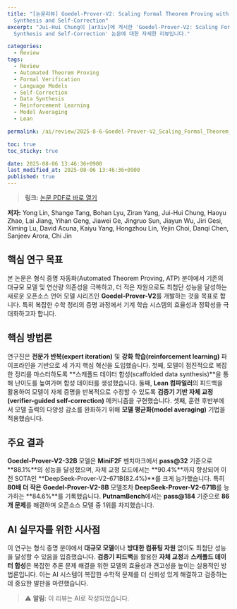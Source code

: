 ```yaml
---
title: "[논문리뷰] Goedel-Prover-V2: Scaling Formal Theorem Proving with Scaffolded Data
  Synthesis and Self-Correction"
excerpt: "Jui-Hui Chung이 [arXiv]에 게시한 'Goedel-Prover-V2: Scaling Formal Theorem Proving with Scaffolded Data
  Synthesis and Self-Correction' 논문에 대한 자세한 리뷰입니다."

categories:
  - Review
tags:
  - Review
  - Automated Theorem Proving
  - Formal Verification
  - Language Models
  - Self-Correction
  - Data Synthesis
  - Reinforcement Learning
  - Model Averaging
  - Lean

permalink: /ai/review/2025-8-6-Goedel-Prover-V2_Scaling_Formal_Theorem_Proving_with_Scaffolded_Data_Synthesis_and_Self-Correction/

toc: true
toc_sticky: true

date: 2025-08-06 13:46:36+0900
last_modified_at: 2025-08-06 13:46:36+0900
published: true
---
```

> **링크:** [논문 PDF로 바로 열기](https://arxiv.org/abs/2508.03613)

**저자:** Yong Lin, Shange Tang, Bohan Lyu, Ziran Yang, Jui-Hui Chung, Haoyu Zhao, Lai Jiang, Yihan Geng, Jiawei Ge, Jingruo Sun, Jiayun Wu, Jiri Gesi, Ximing Lu, David Acuna, Kaiyu Yang, Hongzhou Lin, Yejin Choi, Danqi Chen, Sanjeev Arora, Chi Jin



## 핵심 연구 목표
본 논문은 형식 증명 자동화(Automated Theorem Proving, ATP) 분야에서 기존의 대규모 모델 및 연산량 의존성을 극복하고, 더 적은 자원으로도 최첨단 성능을 달성하는 새로운 오픈소스 언어 모델 시리즈인 **Goedel-Prover-V2**를 개발하는 것을 목표로 합니다. 특히 복잡한 수학 정리의 증명 과정에서 기계 학습 시스템의 효율성과 정확성을 극대화하고자 합니다.

## 핵심 방법론
연구진은 **전문가 반복(expert iteration)** 및 **강화 학습(reinforcement learning)** 파이프라인을 기반으로 세 가지 핵심 혁신을 도입했습니다. 첫째, 모델이 점진적으로 복잡한 정리를 마스터하도록 **스캐폴드 데이터 합성(scaffolded data synthesis)**을 통해 난이도를 높여가며 합성 데이터를 생성했습니다. 둘째, **Lean 컴파일러**의 피드백을 활용하여 모델이 자체 증명을 반복적으로 수정할 수 있도록 **검증기 기반 자체 교정(verifier-guided self-correction)** 메커니즘을 구현했습니다. 셋째, 훈련 후반부에서 모델 출력의 다양성 감소를 완화하기 위해 **모델 평균화(model averaging)** 기법을 적용했습니다.

## 주요 결과
**Goedel-Prover-V2-32B** 모델은 **MiniF2F** 벤치마크에서 **pass@32** 기준으로 **88.1%**의 성능을 달성했으며, 자체 교정 모드에서는 **90.4%**까지 향상되어 이전 SOTA인 **DeepSeek-Prover-V2-671B(82.4%)**를 크게 능가했습니다. 특히 **80배 더 작은** **Goedel-Prover-V2-8B** 모델조차 **DeepSeek-Prover-V2-671B**를 능가하는 **84.6%**를 기록했습니다. **PutnamBench**에서는 **pass@184** 기준으로 **86개 문제**를 해결하며 오픈소스 모델 중 1위를 차지했습니다.

## AI 실무자를 위한 시사점
이 연구는 형식 증명 분야에서 **대규모 모델**이나 **방대한 컴퓨팅 자원** 없이도 최첨단 성능을 달성할 수 있음을 입증했습니다. **검증기 피드백**을 활용한 **자체 교정**과 **스캐폴드 데이터 합성**은 복잡한 추론 문제 해결을 위한 모델의 효율성과 견고성을 높이는 실용적인 방법론입니다. 이는 AI 시스템이 복잡한 수학적 문제를 더 신뢰성 있게 해결하고 검증하는 데 중요한 발판을 마련했습니다.

> ⚠️ **알림:** 이 리뷰는 AI로 작성되었습니다.